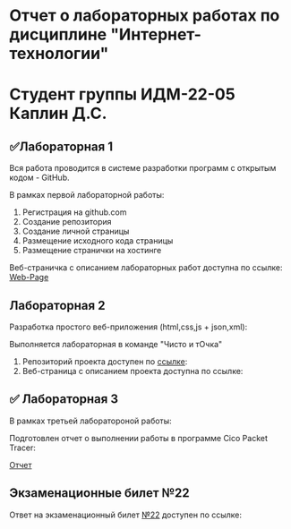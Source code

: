 # Отчет о лабораторных работах по дисциплине "Интернет-технологии"
# Студент группы ИДМ-22-05 Каплин Д.С.

## ✅Лабораторная 1

Вся работа проводится в системе разработки программ с открытым кодом - GitHub.

В рамках первой лабораторной работы:
1. Регистрация на github.com
2. Создание репозитория
3. Создание личной страницы
4. Размещение исходного кода страницы
5. Размещение странички на хостинге

Веб-страничка с описанием лабораторных работ доступна по ссылке: [Web-Page](https://Nepravilno.github.io/InternetTex/)

## Лабораторная 2

Разработка простого веб-приложения (html,css,js + json,xml):

Выполняется лабораторная в команде "Чисто и тОчка"

1. Репозиторий проекта доступен по [ссылке](https://github.com/MakyHaky/ChistoTochka):
2. Веб-страница с описанием проекта доступна по ссылке: 

## ✅ Лабораторная 3

В рамках третьей лаборатороной работы:

Подготовлен отчет о выполнении работы в программе Cico Packet Tracer:

[Отчет](https://docs.google.com/document/d/14i9TULV4TFE43Ms7pnuwtJ3VIUtVhkgW/edit?usp=sharing&ouid=105968432542920230595&rtpof=true&sd=true)

##  Экзаменационные билет №22

Ответ на экзаменационный билет [№22](https://github.com/stankin/inet-2022/wiki/exam22#%D0%B1%D0%B8%D0%BB%D0%B5%D1%82-22) доступен по ссылке:
